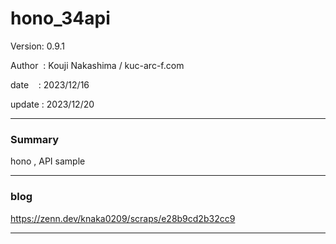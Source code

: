 ﻿# hono_34api

 Version: 0.9.1

 Author  : Kouji Nakashima / kuc-arc-f.com

 date    : 2023/12/16

 update  : 2023/12/20

***
### Summary

hono , API  sample

***
### blog 

https://zenn.dev/knaka0209/scraps/e28b9cd2b32cc9

***

